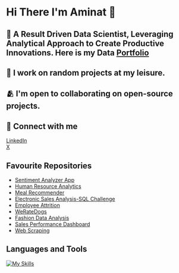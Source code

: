 # Hi There I'm Aminat 👋 <br><hb>
## 👀 A Result Driven Data Scientist, Leveraging Analytical Approach to Create Productive Innovations. Here is my Data [Portfolio](https://www.datacamp.com/portfolio/amiegirl)<br><hb>
## 🦾 I work on random projects at my leisure.<br><hb>
## 🫂 I'm open to collaborating on open-source projects.<br>
## 👥 Connect with me
[LinkedIn](https://www.linkedin.com/in/aminat-owodunni/)<br>
[X](https://www.x.com/amiegirl4ril)
<br><hb>
## Favourite Repositories
* [Sentiment Analyzer App](https://github.com/amiegirl/sentiment_analyzer_app)
* [Human Resource Analytics](
https://github.com/amiegirl/Data_Analyst_Portfolio_Projects/blob/main/Ms_Power_BI_Projects%2FHuman_Resource_Analytics%2FREADME.md)
* [Meal Recommender](https://github.com/amiegirl/Machine_Learning_Portfolio_Projects/tree/main/Machine_Learning_with_Python_Projects/Meal_Recommender_App)
* [Electronic Sales Analysis-SQL Challenge](https://github.com/amiegirl/Data_Analyst_Portfolio_Projects/tree/main/SQL_Projects/Empovation-SQL-Challenge)
* [Employee Attrition](https://github.com/amiegirl/Data_Analyst_Portfolio_Projects/tree/main/Python_Projects/Employee_Attrition)
* [WeRateDogs](https://github.com/amiegirl/Data_Analyst_Portfolio_Projects/tree/main/Python_Projects/WeRateDogs)
* [Fashion Data Analysis](https://github.com/amiegirl/Data_Analyst_Portfolio_Projects/tree/main/Ms_Power_BI_Projects/Fashion_Data_Analysis)
* [Sales Performance Dashboard](https://github.com/amiegirl/Data_Analyst_Portfolio_Projects/tree/main/Ms_Excel_Projects/Sales_Analytics_and_Performance_Dashboard)
* [Web Scraping](https://github.com/amiegirl/Data_Analyst_Portfolio_Projects/tree/main/Python_Projects/Web_Scraping)
## Languages and Tools
[![My Skills](https://skills.thijs.gg/icons?i=py,html,figma,mysql,postgres)](https://skills.thijs.gg)
